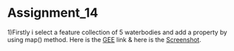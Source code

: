 # Assignment_14


1)Firstly i select a feature collection of 5 waterbodies and add a property by using map() method. Here is the [GEE](https://code.earthengine.google.com/01adcf5d4904d69ed69ed1b8db450930) link & here is the [Screenshot](https://github.com/Aimon-Rana-Jihad/Assignment_14/commit/7b096ad20b45afaf2460b8f398afe7ee2717b23a).
